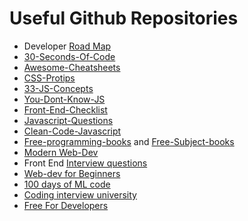 
# Useful Github Repositories

* Developer [Road Map](https://github.com/kamranahmedse/developer-roadmap)
* [30-Seconds-Of-Code](https://github.com/30-seconds/30-seconds-of-code)
* [Awesome-Cheatsheets](https://github.com/LeCoupa/awesome-cheatsheets)
* [CSS-Protips](https://github.com/AllThingsSmitty/css-protips)
* [33-JS-Concepts](https://github.com/leonardomso/33-js-concepts)
* [You-Dont-Know-JS](https://github.com/getify/You-Dont-Know-JS/)
* [Front-End-Checklist](https://github.com/thedaviddias/Front-End-Checklist)
* [Javascript-Questions](https://github.com/lydiahallie/javascript-questions)
* [Clean-Code-Javascript](https://github.com/ryanmcdermott/clean-code-javascript)
* [Free-programming-books](https://github.com/EbookFoundation/free-programming-books/blob/main/books/free-programming-books-langs.md) and [Free-Subject-books](https://github.com/EbookFoundation/free-programming-books/blob/main/books/free-programming-books-subjects.md)
* [Modern Web-Dev](https://github.com/dexteryy/spellbook-of-modern-webdev)
* Front End [Interview questions](https://github.com/h5bp/Front-end-Developer-Interview-Questions) 
* [Web-dev for Beginners](https://microsoft.github.io/Web-Dev-For-Beginners/#/)
* [100 days of ML code](https://github.com/Avik-Jain/100-Days-Of-ML-Code)
* [Coding interview university](https://github.com/jwasham/coding-interview-university)
* [Free For Developers](https://github.com/ripienaar/free-for-dev#table-of-contents)
